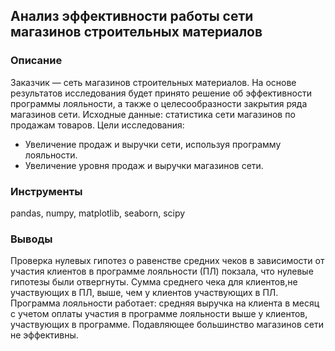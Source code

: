 ﻿## Анализ эффективности работы сети магазинов строительных материалов 


### Описание

Заказчик — сеть магазинов строительных материалов. 
На основе результатов исследования будет принято решение об эффективности программы лояльности, а также о целесообразности закрытия ряда магазинов сети.
Исходные данные: статистика сети магазинов по продажам товаров.
Цели исследования:
- Увеличение продаж и выручки сети, используя программу лояльности.
- Увеличение уровня продаж и выручки магазинов сети.


### Инструменты

pandas, numpy, matplotlib, seaborn, scipy


### Выводы

Проверка нулевых гипотез о равенстве средних чеков в зависимости от участия клиентов в программе лояльности (ПЛ) покзала, что нулевые гипотезы были отвергнуты. Сумма среднего чека для клиентов,не участвующих в ПЛ, выше, чем у клиентов участвующих в ПЛ.
Программа лояльности работает: средняя выручка на клиента в месяц с учетом оплаты участия в программе лояльности выше у клиентов, участвующих в программе.
Подавляющее большинство магазинов сети не эффективны.